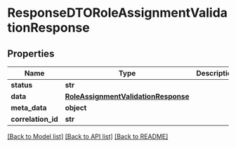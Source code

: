 # ResponseDTORoleAssignmentValidationResponse

## Properties
Name | Type | Description | Notes
------------ | ------------- | ------------- | -------------
**status** | **str** |  | [optional] 
**data** | [**RoleAssignmentValidationResponse**](RoleAssignmentValidationResponse.md) |  | [optional] 
**meta_data** | **object** |  | [optional] 
**correlation_id** | **str** |  | [optional] 

[[Back to Model list]](../README.md#documentation-for-models) [[Back to API list]](../README.md#documentation-for-api-endpoints) [[Back to README]](../README.md)

